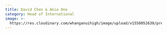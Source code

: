 ```yaml
---
title: David Chen & Akie Ono
category: Head of International
image: >-
  https://res.cloudinary.com/whanganuihigh/image/upload/v1558052638/prefects/Heads_of_International_-_David_Chen_Akie_Ono_4.jpg
---
```


